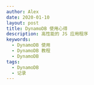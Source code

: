 ```yaml
---
author: Alex
date: 2020-01-10
layout: post
title: DynamoDB 使用心得
description: 高性能的 JS 应用程序
keywords:
  - DynamoDB 使用
  - DynamoDB 教程
  - DynamoDB
tags:
  - DynamoDB
  - 记录
---
```

